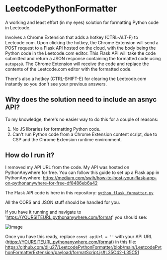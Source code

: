 # LeetcodePythonFormatter

A working and least effort (in my eyes) solution for formatting Python code in Leetcode. 

Involves a Chrome Extension that adds a hotkey (CTRL-ALT-F) to Leetcode.com. Upon clicking the hotkey, the Chrome Extension will send a POST request to a Flask API hosted on the cloud, with the body being the Python code in the Leetcode.com editor. This Flask API will take the code submitted and return a JSON response containing the formatted code using ```autopep8```. The Chrome Extension will receive the code and replace the contents of the Leetcode.com editor with the formatted code.

There's also a hotkey (CTRL-SHIFT-E) for clearing the Leetcode.com instantly so you don't see your previous answers.

## Why does the solution need to include an asnyc API?
To my knowledge, there's no easier way to do this for a couple of reasons:

1. No JS libraries for formatting Python code. 
2. Can't run Python code from a Chrome Extension content script, due to CSP and the Chrome Extension runtime environment.

## How do I run it?
I removed my API URL from the code. My API was hosted on PythonAnywhere for free. You can follow this guide to set up a Flask app in PythonAnywhere: https://medium.com/swlh/how-to-host-your-flask-app-on-pythonanywhere-for-free-df8486eb6a42

The Flask API code is here in this repository: [```python_flask_formatter.py```](https://github.com/dliu27/LeetcodePythonFormatter/blob/main/python_flask_formatter.py)

All the CORS and JSON stuff should be handled for you.

If you have it running and navigate to 'https://YOURSITEURL.pythonanywhere.com/format' you should see:

![image](https://github.com/dliu27/LeetcodePythonFormatter/assets/48995019/118514f4-d277-4d94-a6c4-25cf9f36d922)

Once you have this ready, replace ```const apiUrl = ''``` with your API URL (https://YOURSITEURL.pythonanywhere.com/format) in this file: https://github.com/dliu27/LeetcodePythonFormatter/blob/main/LeetcodePythonFormatterExtension/payload/formatScript.js#L35C42-L35C51
